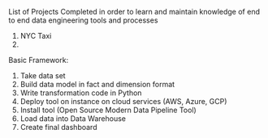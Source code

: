 List of Projects Completed in order to learn and maintain knowledge of end to end data engineering tools and processes
  1. NYC Taxi
  2. 

Basic Framework:

1. Take data set
2. Build data model in fact and dimension format
3. Write transformation code in Python
4. Deploy tool on instance on cloud services (AWS, Azure, GCP)
5. Install tool (Open Source Modern Data Pipeline Tool)
6. Load data into Data Warehouse
7. Create final dashboard
